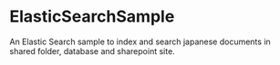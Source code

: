 # ElasticSearchSample
An Elastic Search sample to index and search japanese documents in shared folder, database and sharepoint site.
